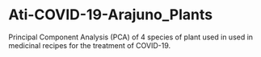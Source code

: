 # Ati-COVID-19-Arajuno_Plants
Principal Component Analysis (PCA) of 4 species of plant used in used in medicinal recipes for the treatment of COVID-19.
